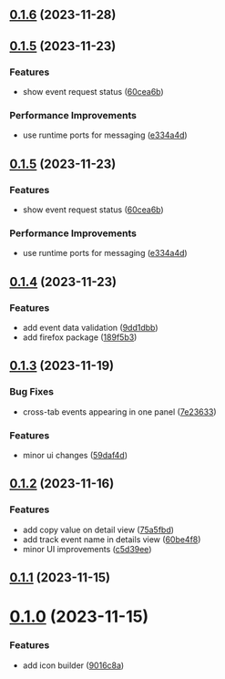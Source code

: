 ## [0.1.6](https://github.com/gerardbalaoro/segment-inspector/compare/v0.1.5...v0.1.6) (2023-11-28)



## [0.1.5](https://github.com/gerardbalaoro/segment-inspector/compare/v0.1.4...v0.1.5) (2023-11-23)


### Features

* show event request status ([60cea6b](https://github.com/gerardbalaoro/segment-inspector/commit/60cea6bcfc33a413e914e42d66ecdecf68baa579))


### Performance Improvements

* use runtime ports for messaging ([e334a4d](https://github.com/gerardbalaoro/segment-inspector/commit/e334a4d092b89df4c7af54e60da6eb4a2660833d))



## [0.1.5](https://github.com/gerardbalaoro/segment-inspector/compare/v0.1.4...v0.1.5) (2023-11-23)


### Features

* show event request status ([60cea6b](https://github.com/gerardbalaoro/segment-inspector/commit/60cea6bcfc33a413e914e42d66ecdecf68baa579))


### Performance Improvements

* use runtime ports for messaging ([e334a4d](https://github.com/gerardbalaoro/segment-inspector/commit/e334a4d092b89df4c7af54e60da6eb4a2660833d))



## [0.1.4](https://github.com/gerardbalaoro/segment-inspector/compare/v0.1.3...v0.1.4) (2023-11-23)


### Features

* add event data validation ([9dd1dbb](https://github.com/gerardbalaoro/segment-inspector/commit/9dd1dbba674ebc73a505a6525c3694c1fcc4abe2))
* add firefox package ([189f5b3](https://github.com/gerardbalaoro/segment-inspector/commit/189f5b3c649383e1730e49c821744cebd56ba2c3))



## [0.1.3](https://github.com/gerardbalaoro/segment-inspector/compare/v0.1.2...v0.1.3) (2023-11-19)


### Bug Fixes

* cross-tab events appearing in one panel ([7e23633](https://github.com/gerardbalaoro/segment-inspector/commit/7e2363325d9b7ebc0bd2baec871f8eb82dc9cf25))


### Features

* minor ui changes ([59daf4d](https://github.com/gerardbalaoro/segment-inspector/commit/59daf4d7fcf62e75ae32968940ba9fc2ef42f9ad))



## [0.1.2](https://github.com/gerardbalaoro/segment-inspector/compare/v0.1.1...v0.1.2) (2023-11-16)


### Features

* add copy value on detail view ([75a5fbd](https://github.com/gerardbalaoro/segment-inspector/commit/75a5fbdc37cf0507ca8501aa29599576e2d98778))
* add track event name in details view ([60be4f8](https://github.com/gerardbalaoro/segment-inspector/commit/60be4f862edb0b758709b51282e26f72afd9b4ac))
* minor UI improvements ([c5d39ee](https://github.com/gerardbalaoro/segment-inspector/commit/c5d39ee3e13080b2c834719dc2ea17f30e04090e))



## [0.1.1](https://github.com/gerardbalaoro/segment-inspector/compare/v0.1.0...v0.1.1) (2023-11-15)



# [0.1.0](https://github.com/gerardbalaoro/segment-inspector/compare/9016c8a144a17fcb941c3234125e7e009d296094...v0.1.0) (2023-11-15)


### Features

* add icon builder ([9016c8a](https://github.com/gerardbalaoro/segment-inspector/commit/9016c8a144a17fcb941c3234125e7e009d296094))



